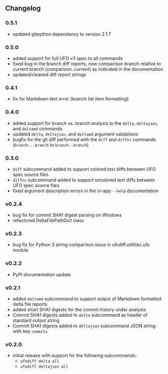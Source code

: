 ## Changelog

### 0.5.1

- updated gitpython dependency to version 2.1.7

### 0.5.0

- added support for full UFO v3 spec to all commands
- fixed bug in the branch diff reports, now comparison branch relative to current branch (comparison..current) as indicated in the documentation
- updated/cleaned diff report strings

### 0.4.1

- fix for Markdown text error (branch list item formatting)

### 0.4.0

- added support for branch vs. branch analysis to the `delta`, `deltajson`, and `deltamd` commands
- updated `delta`, `deltajson`, and `deltamd` argument validations
- bugfix for the git diff performed with the `diff` and `diffnc` commands (`branch...branch` to `branch..branch`)


### 0.3.0

- `diff` subcommand added to support colored text diffs between UFO spec source files
- `diffnc` subcommand added to support uncolored text diffs between UFO spec source files
- fixed argument description errors in the in-app `--help` documentation

### v0.2.4

- bug fix for commit SHA1 digest parsing on Windows
- refactored DeltaFilePathDict class

### v0.2.3

- bug fix for Python 3 string comparison issue in ufodiff.utilities.ufo module

### v0.2.2

- PyPI documentation update

### v0.2.1

- added `deltamd` subcommand to support output of Markdown formatted delta file reports
- added short SHA1 digests for the commit history under analysis
- Commit SHA1 digests added to `delta` subcommand as header of standard output string
- Commit SHA1 digests added to `deltajson` subcommand JSON string with key `commits`


### v0.2.0

- initial release with support for the following subcommands:
    - `ufodiff delta all`
    - `ufodiff deltajson all`
